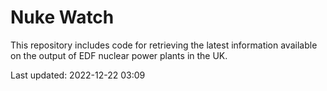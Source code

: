 # Nuke Watch

This repository includes code for retrieving the latest information available on the output of EDF nuclear power plants in the UK.

Last updated: 2022-12-22 03:09